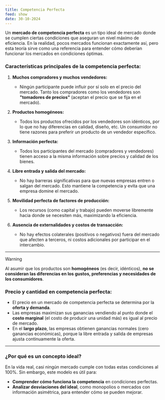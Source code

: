 ```yaml
---
title: Competencia Perfecta
feed: show
date: 30-10-2024
---
```


Un **mercado de competencia perfecta** es un tipo ideal de mercado donde se cumplen ciertas condiciones que aseguran un nivel máximo de eficiencia. En la realidad, pocos mercados funcionan exactamente así, pero esta teoría sirve como una referencia para entender cómo deberían funcionar los mercados en condiciones óptimas.

### **Características principales de la competencia perfecta:**

1. **Muchos compradores y muchos vendedores:** 
   - Ningún participante puede influir por sí solo en el precio del mercado. Tanto los compradores como los vendedores son **"tomadores de precios"** (aceptan el precio que se fija en el mercado).

2. **Productos homogéneos:**
   - Todos los productos ofrecidos por los vendedores son idénticos, por lo que no hay diferencias en calidad, diseño, etc. Un consumidor no tiene razones para preferir un producto de un vendedor específico.

3. **Información perfecta:**
   - Todos los participantes del mercado (compradores y vendedores) tienen acceso a la misma información sobre precios y calidad de los bienes.

4. **Libre entrada y salida del mercado:**
   - No hay barreras significativas para que nuevas empresas entren o salgan del mercado. Esto mantiene la competencia y evita que una empresa domine el mercado.

5. **Movilidad perfecta de factores de producción:**
   - Los recursos (como capital y trabajo) pueden moverse libremente hacia donde se necesiten más, maximizando la eficiencia.

6. **Ausencia de externalidades y costos de transacción:**
   - No hay efectos colaterales (positivos o negativos) fuera del mercado que afecten a terceros, ni costos adicionales por participar en el intercambio.

---

>[!warning] 
>Al asumir que los productos son **homogéneos** (es decir, idénticos), **no se consideran las diferencias en los gustos, preferencias y necesidades de los consumidores**.

### **Precio y cantidad en competencia perfecta:**
- El precio en un mercado de competencia perfecta se determina por la **oferta y demanda**.
- Las empresas maximizan sus ganancias vendiendo al punto donde el **costo marginal** (el costo de producir una unidad más) es igual al precio de mercado.
- En el **largo plazo**, las empresas obtienen ganancias normales (cero ganancias económicas), porque la libre entrada y salida de empresas ajusta continuamente la oferta.

---

### **¿Por qué es un concepto ideal?**
En la vida real, casi ningún mercado cumple con todas estas condiciones al 100%. Sin embargo, este modelo es útil para:
- **Comprender cómo funciona la competencia** en condiciones perfectas.
- **Analizar desviaciones del ideal**, como monopolios o mercados con información asimétrica, para entender cómo se pueden mejorar.
